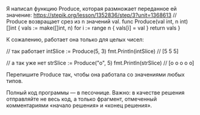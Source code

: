 Я написал функцию Produce, которая размножает переданное ей значение:
https://stepik.org/lesson/1352836/step/3?unit=1368613
// Produce возвращает срез из n значений val.
func Produce(val int, n int) []int {
vals := make([]int, n)
for i := range n {
vals[i] = val
}
return vals
}

К сожалению, работает она только для целых чисел:

// так работает
intSlice := Produce(5, 3)
fmt.Println(intSlice)
// [5 5 5]

// а так уже нет
strSlice := Produce("o", 5)
fmt.Println(strSlice)
// [o o o o o]

Перепишите Produce так, чтобы она работала со значениями любых типов.

Полный код программы — в песочнице. Важно: в качестве решения отправляйте не весь код, а только фрагмент, отмеченный комментариями «начало решения» и «конец решения».